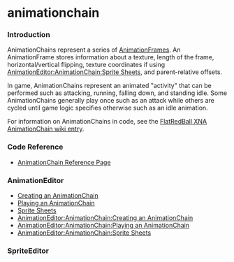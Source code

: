# animationchain

### Introduction

AnimationChains represent a series of [AnimationFrames](../frb/docs/index.php). An AnimationFrame stores information about a texture, length of the frame, horizontal/vertical flipping, texture coordinates if using [AnimationEditor:AnimationChain:Sprite Sheets](../frb/docs/index.php), and parent-relative offsets.

In game, AnimationChains represent an animated "activity" that can be performed such as attacking, running, falling down, and standing idle. Some AnimationChains generally play once such as an attack while others are cycled until game logic specifies otherwise such as an idle animation.

For information on AnimationChains in code, see the [FlatRedBall XNA AnimationChain wiki entry](../frb/docs/index.php).

### Code Reference

* [AnimationChain Reference Page](../frb/docs/index.php)

### AnimationEditor

* [Creating an AnimationChain](../frb/docs/index.php)
* [Playing an AnimationChain](../frb/docs/index.php)
* [Sprite Sheets](../frb/docs/index.php)
* [AnimationEditor:AnimationChain:Creating an AnimationChain](../frb/docs/index.php)
* [AnimationEditor:AnimationChain:Playing an AnimationChain](../frb/docs/index.php)
* [AnimationEditor:AnimationChain:Sprite Sheets](../frb/docs/index.php)

### SpriteEditor
